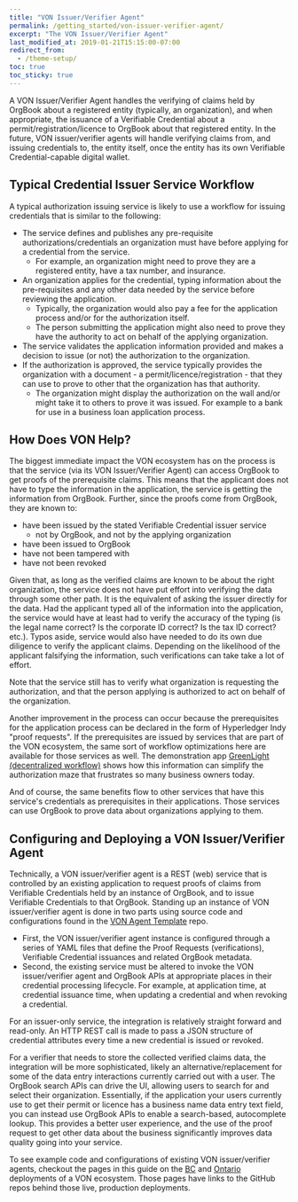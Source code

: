 ```yaml
---
title: "VON Issuer/Verifier Agent"
permalink: /getting_started/von-issuer-verifier-agent/
excerpt: "The VON Issuer/Verifier Agent"
last_modified_at: 2019-01-21T15:15:00-07:00
redirect_from:
  - /theme-setup/
toc: true
toc_sticky: true
---
```


A VON Issuer/Verifier Agent handles the verifying of claims held by OrgBook about a registered entity (typically, an organization), and when appropriate, the issuance of a Verifiable Credential about a permit/registration/licence to OrgBook about that registered entity. In the future, VON issuer/verifier agents will handle verifying claims from, and issuing credentials to, the entity itself, once the entity has its own Verifiable Credential-capable digital wallet.

## Typical Credential Issuer Service Workflow

A typical authorization issuing service is likely to use a workflow for issuing credentials that is similar to the following:

* The service defines and publishes any pre-requisite authorizations/credentials an organization must have before applying for a credential from the service.
  * For example, an organization might need to prove they are a registered entity, have a tax number, and insurance.
* An organization applies for the credential, typing information about the pre-requisites and any other data needed by the service before reviewing the application.
  * Typically, the organization would also pay a fee for the application process and/or for the authorization itself.
  * The person submitting the application might also need to prove they have the authority to act on behalf of the applying organization.
* The service validates the application information provided and makes a decision to issue (or not) the authorization to the organization.
* If the authorization is approved, the service typically provides the organization with a document - a permit/licence/registration - that they can use to prove to other that the organization has that authority.
  * The organization might display the authorization on the wall and/or might take it to others to prove it was issued. For example to a bank for use in a business loan application process.

## How Does VON Help?

The biggest immediate impact the VON ecosystem has on the process is that the service (via its VON Issuer/Verifier Agent) can access OrgBook to get proofs of the prerequisite claims. This means that the applicant does not have to type the information in the application, the service is getting the information from OrgBook. Further, since the proofs come from OrgBook, they are known to:

* have been issued by the stated Verifiable Credential issuer service
  * not by OrgBook, and not by the applying organization
* have been issued to OrgBook
* have not been tampered with
* have not been revoked

Given that, as long as the verified claims are known to be about the right organization, the service does not have put effort into verifying the data through some other path. It is the equivalent of asking the issuer directly for the data. Had the applicant typed all of the information into the application, the service would have at least had to verify the accuracy of the typing (is the legal name correct? Is the corporate ID correct?  Is the tax ID correct? etc.). Typos aside, service would also have needed to do its own due diligence to verify the applicant claims. Depending on the likelihood of the applicant falsifying the information, such verifications can take take a lot of effort.

Note that the service still has to verify what organization is requesting the authorization, and that the person applying is authorized to act on behalf of the organization.

Another improvement in the process can occur because the prerequisites for the application process can be declared in the form of Hyperledger Indy "proof requests". If the prerequisites are issued by services that are part of the VON ecosystem, the same sort of workflow optimizations here are available for those services as well. The demonstration app [GreenLight (decentralized workflow)](https://github.com/bcgov/greenlight) shows how this information can simplify the authorization maze that frustrates so many business owners today.

And of course, the same benefits flow to other services that have this service's credentials as prerequisites in their applications. Those services can use OrgBook to prove data about organizations applying to them.

## Configuring and Deploying a VON Issuer/Verifier Agent

Technically, a VON issuer/verifier agent is a REST (web) service that is controlled by an existing application to request proofs of claims from Verifiable Credentials held by an instance of OrgBook, and to issue Verifiable Credentials to that OrgBook. Standing up an instance of VON issuer/verifier agent is done in two parts using source code and configurations found in the [VON Agent Template](https://github.com/bcgov/von-agent-template) repo.

* First, the VON issuer/verifier agent instance is configured through a series of YAML files that define the Proof Requests (verifications), Verifiable Credential issuances and related OrgBook metadata.
* Second, the existing service must be altered to invoke the VON issuer/verifier agent and OrgBook APIs at appropriate places in their credential processing lifecycle. For example, at application time, at credential issuance time, when updating a credential and when revoking a credential.

For an issuer-only service, the integration is relatively straight forward and read-only. An HTTP REST call is made to pass a JSON structure of credential attributes every time a new credential is issued or revoked.

For a verifier that needs to store the collected verified claims data, the integration will be more sophisticated, likely an alternative/replacement for some of the data entry interactions currently carried out with a user. The OrgBook search APIs can drive the UI, allowing users to search for and select their organization. Essentially, if the application your users currently use to get their permit or licence has a business name data entry text field, you can instead use OrgBook APIs to enable a search-based, autocomplete lookup. This provides a better user experience, and the use of the proof request to get other data about the business significantly improves data quality going into your service.

To see example code and configurations of existing VON issuer/verifier agents, checkout the pages in this guide on the [BC](/getting_started/bc-architecture)  and [Ontario](/getting_started/ontario-architecture) deployments of a VON ecosystem. Those pages have links to the GitHub repos behind those live, production deployments.